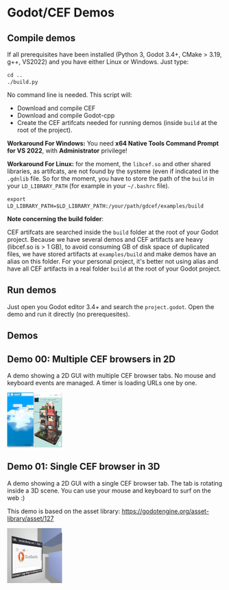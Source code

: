 # Godot/CEF Demos

## Compile demos

If all prerequisites have been installed (Python 3, Godot 3.4+, CMake > 3.19, g++, VS2022)
and you have either Linux or Windows. Just type:

```
cd ..
./build.py
```

No command line is needed. This script will:
- Download and compile CEF
- Download and compile Godot-cpp
- Create the CEF artifcats needed for running demos (inside `build` at the root of the project).

**Workaround For Windows:** You need **x64 Native Tools Command Prompt for VS 2022**, with
  **Administrator** privilege!

**Workaround For Linux:** for the moment, the `libcef.so` and other shared libraries,
as artifcats, are not found by the systeme (even if indicated in the `.gdnlib` file.
So for the moment, you have to store the path of the `build` in your `LD_LIBRARY_PATH`
(for example in your `~/.bashrc` file).

```
export LD_LIBRARY_PATH=$LD_LIBRARY_PATH:/your/path/gdcef/examples/build
```

**Note concerning the build folder**:

CEF artifcats are searched inside the `build` folder at the root of your Godot project.
Because we have several demos and CEF artifacts are heavy (libcef.so is > 1 GB), to avoid
consuming GB of disk space of duplicated files, we have stored artifacts at `examples/build`
and make demos have an alias on this folder. For your personal project, it's better not
using alias and have all CEF artifacts in a real folder `build` at the root of your Godot
project.

## Run demos

Just open you Godot editor 3.4+ and search the `project.godot`. Open the demo and run it
directly (no prerequesites).

## Demos

## Demo 00: Multiple CEF browsers in 2D

A demo showing a 2D GUI with multiple CEF browser tabs. No mouse and keyboard
events are managed. A timer is loading URLs one by one.

![Screenshot](2D/icon.png)

## Demo 01: Single CEF browser in 3D

A demo showing a 2D GUI with a single CEF browser tab. The tab is rotating inside a 3D scene.
You can use your mouse and keyboard to surf on the web :)

This demo is based on the asset library: https://godotengine.org/asset-library/asset/127

![Screenshot](3D/icon.png)
